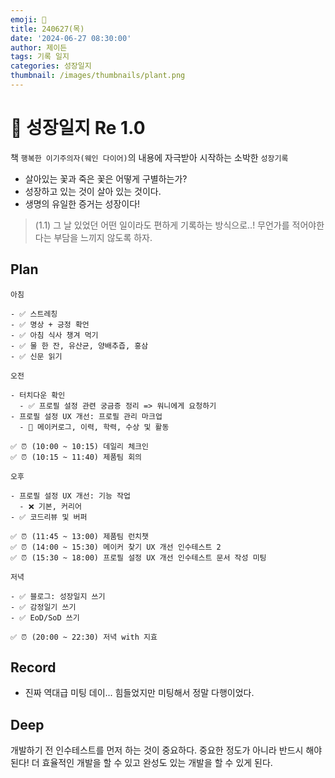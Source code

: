 ```yaml
---
emoji: 🌱
title: 240627(목)
date: '2024-06-27 08:30:00'
author: 제이든
tags: 기록 일지
categories: 성장일지
thumbnail: /images/thumbnails/plant.png
---
```


# 🌱 성장일지 Re 1.0

책 `행복한 이기주의자(웨인 다이어)`의 내용에 자극받아 시작하는 소박한 `성장기록`

- 살아있는 꽃과 죽은 꽃은 어떻게 구별하는가?
- 성장하고 있는 것이 살아 있는 것이다.
- 생명의 유일한 증거는 성장이다!

> (1.1) 그 날 있었던 어떤 일이라도 편하게 기록하는 방식으로..! 무언가를 적어야한다는 부담을 느끼지 않도록 하자.

## Plan

```plaintext
아침

- ✅ 스트레칭
- ✅ 명상 + 긍정 확언
- ✅ 아침 식사 챙겨 먹기
- ✅ 물 한 잔, 유산균, 양배추즙, 홍삼
- ✅ 신문 읽기

오전

- 터치다운 확인
  - ✅ 프로필 설정 관련 궁금증 정리 => 워니에게 요청하기
- 프로필 설정 UX 개선: 프로필 관리 마크업
  - 🌱 메이커로그, 이력, 학력, 수상 및 활동

✅ ⏰ (10:00 ~ 10:15) 데일리 체크인
✅ ⏰ (10:15 ~ 11:40) 제품팀 회의

오후

- 프로필 설정 UX 개선: 기능 작업
  - ❌ 기본, 커리어
- ✅ 코드리뷰 및 버퍼

✅ ⏰ (11:45 ~ 13:00) 제품팀 런치챗
✅ ⏰ (14:00 ~ 15:30) 메이커 찾기 UX 개선 인수테스트 2
✅ ⏰ (15:30 ~ 18:00) 프로필 설정 UX 개선 인수테스트 문서 작성 미팅

저녁

- ✅ 블로그: 성장일지 쓰기
- ✅ 감정일기 쓰기
- ✅ EoD/SoD 쓰기

✅ ⏰ (20:00 ~ 22:30) 저녁 with 지효
```

## Record

- 진짜 역대급 미팅 데이... 힘들었지만 미팅해서 정말 다행이었다.

## Deep

개발하기 전 인수테스트를 먼저 하는 것이 중요하다. 중요한 정도가 아니라 반드시 해야된다! 더 효율적인 개발을 할 수 있고 완성도 있는 개발을 할 수 있게 된다.
